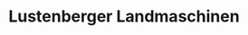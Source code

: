 ---
title: "Lustenberger Landmaschinen"
url: /zetzwil/lustenberger-landmaschinen/
shop: Allgemein
---